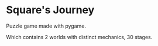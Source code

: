 # Square's Journey

Puzzle game made with pygame.

Which contains 2 worlds with distinct mechanics, 30 stages.
